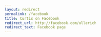 ```yaml
---
layout: redirect
permalink: /facebook
title: Curtis on Facebook
redirect_url: http://facebook.com/ullerich
redirect_text: Facebook page
---
```




